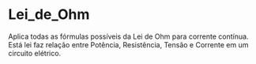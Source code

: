 # Lei_de_Ohm
Aplica todas as fórmulas possíveis da Lei de Ohm para corrente contínua. Está lei faz relação entre Potência, Resistência, Tensão e Corrente em um circuito elétrico.
